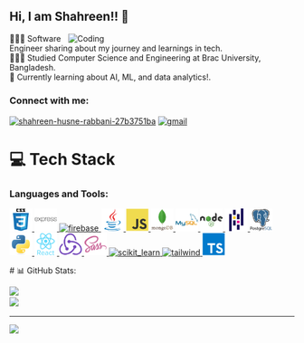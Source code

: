 ## Hi, I am Shahreen!! 👋
<img align="right" alt="Coding" width="400" src="https://encrypted-tbn0.gstatic.com/images?q=tbn:ANd9GcQZdzmUwEU7tR_7z6nYgfSLw9DFbcFaYyrioyF5JEpayG_zgK2cp6tSCn4&s">

👩🏻‍💻 Software Engineer sharing about my journey and learnings in tech.<br/>
👩🏻‍🎓 Studied Computer Science  and Engineering at Brac University, Bangladesh.<br/>
💭 Currently learning about AI, ML, and data analytics!.<br/>




<h3 align="left">Connect with me:</h3>
<p align="left">
<a href="https://linkedin.com/in/shahreen-husne-rabbani-27b3751ba" target="blank"><img align="center" src="https://raw.githubusercontent.com/rahuldkjain/github-profile-readme-generator/master/src/images/icons/Social/linked-in-alt.svg" alt="shahreen-husne-rabbani-27b3751ba" height="30" width="40" /></a>
<a href="mailto:shahreen.husne.rabbani@gmail.com" target="blank">
  <img align="center" src="https://cdn.jsdelivr.net/gh/devicons/devicon/icons/google/google-original.svg" alt="gmail" height="30" width="40" />
</a>

</p>

# 💻 Tech Stack
<h3 align="left">Languages and Tools:</h3>
<p align="left"> <a href="https://www.w3schools.com/css/" target="_blank" rel="noreferrer"> <img src="https://raw.githubusercontent.com/devicons/devicon/master/icons/css3/css3-original-wordmark.svg" alt="css3" width="40" height="40"/> </a> <a href="https://expressjs.com" target="_blank" rel="noreferrer"> <img src="https://raw.githubusercontent.com/devicons/devicon/master/icons/express/express-original-wordmark.svg" alt="express" width="40" height="40"/> </a> <a href="https://firebase.google.com/" target="_blank" rel="noreferrer"> <img src="https://www.vectorlogo.zone/logos/firebase/firebase-icon.svg" alt="firebase" width="40" height="40"/> </a> <a href="https://www.java.com" target="_blank" rel="noreferrer"> <img src="https://raw.githubusercontent.com/devicons/devicon/master/icons/java/java-original.svg" alt="java" width="40" height="40"/> </a> <a href="https://developer.mozilla.org/en-US/docs/Web/JavaScript" target="_blank" rel="noreferrer"> <img src="https://raw.githubusercontent.com/devicons/devicon/master/icons/javascript/javascript-original.svg" alt="javascript" width="40" height="40"/> </a> <a href="https://www.mongodb.com/" target="_blank" rel="noreferrer"> <img src="https://raw.githubusercontent.com/devicons/devicon/master/icons/mongodb/mongodb-original-wordmark.svg" alt="mongodb" width="40" height="40"/> </a> <a href="https://www.mysql.com/" target="_blank" rel="noreferrer"> <img src="https://raw.githubusercontent.com/devicons/devicon/master/icons/mysql/mysql-original-wordmark.svg" alt="mysql" width="40" height="40"/> </a> <a href="https://nodejs.org" target="_blank" rel="noreferrer"> <img src="https://raw.githubusercontent.com/devicons/devicon/master/icons/nodejs/nodejs-original-wordmark.svg" alt="nodejs" width="40" height="40"/> </a> <a href="https://pandas.pydata.org/" target="_blank" rel="noreferrer"> <img src="https://raw.githubusercontent.com/devicons/devicon/2ae2a900d2f041da66e950e4d48052658d850630/icons/pandas/pandas-original.svg" alt="pandas" width="40" height="40"/> </a> <a href="https://www.postgresql.org" target="_blank" rel="noreferrer"> <img src="https://raw.githubusercontent.com/devicons/devicon/master/icons/postgresql/postgresql-original-wordmark.svg" alt="postgresql" width="40" height="40"/> </a> <a href="https://www.python.org" target="_blank" rel="noreferrer"> <img src="https://raw.githubusercontent.com/devicons/devicon/master/icons/python/python-original.svg" alt="python" width="40" height="40"/> </a> <a href="https://reactjs.org/" target="_blank" rel="noreferrer"> <img src="https://raw.githubusercontent.com/devicons/devicon/master/icons/react/react-original-wordmark.svg" alt="react" width="40" height="40"/> </a> <a href="https://redux.js.org" target="_blank" rel="noreferrer"> <img src="https://raw.githubusercontent.com/devicons/devicon/master/icons/redux/redux-original.svg" alt="redux" width="40" height="40"/> </a> <a href="https://sass-lang.com" target="_blank" rel="noreferrer"> <img src="https://raw.githubusercontent.com/devicons/devicon/master/icons/sass/sass-original.svg" alt="sass" width="40" height="40"/> </a> <a href="https://scikit-learn.org/" target="_blank" rel="noreferrer"> <img src="https://upload.wikimedia.org/wikipedia/commons/0/05/Scikit_learn_logo_small.svg" alt="scikit_learn" width="40" height="40"/> </a> <a href="https://tailwindcss.com/" target="_blank" rel="noreferrer"> <img src="https://www.vectorlogo.zone/logos/tailwindcss/tailwindcss-icon.svg" alt="tailwind" width="40" height="40"/> </a> <a href="https://www.typescriptlang.org/" target="_blank" rel="noreferrer"> <img src="https://raw.githubusercontent.com/devicons/devicon/master/icons/typescript/typescript-original.svg" alt="typescript" width="40" height="40"/> </a> </p>
# 📊 GitHub Stats:

![](https://nirzak-streak-stats.vercel.app/?user=Shahreenhusne&theme=dark&hide_border=false)<br/>
![](https://github-readme-stats.vercel.app/api/top-langs/?username=Shahreenhusne&theme=dark&hide_border=false&include_all_commits=false&count_private=false&layout=compact)

---
[![](https://visitcount.itsvg.in/api?id=Shahreenhusne&icon=0&color=0)](https://visitcount.itsvg.in)

<!-- Proudly created with GPRM ( https://gprm.itsvg.in ) ---
[![](https://visitcount.itsvg.in/api?id=Shahreenhusne&icon=0&color=0)](https://visitcount.itsvg.in)
![](https://github-readme-stats.vercel.app/api?username=Shahreenhusne&theme=dark&hide_border=false&include_all_commits=false&count_private=false)<br/>

<!--
**Shahreenhusne/Shahreenhusne** is a ✨ _special_ ✨ repository because its `README.md` (this file) appears on your GitHub profile.

Here are some ideas to get you started:

👩🏻‍💻 Software Engineer sharing about my journey and learnings in tech<br/>
👩🏻‍🎓 Studied Computer Science  and Engineering at Brac University, Bangladesh.
👯 I’m looking to collaborate on ...
💭 Currently learning about AI, ML, and data analytics!
- 💬 Ask me about ...
- 📫 How to reach me: ...
- 😄 Pronouns: ...
- ⚡ Fun fact: ...
- https://github.com/anuraghazra/github-readme-stats for stats
-->
